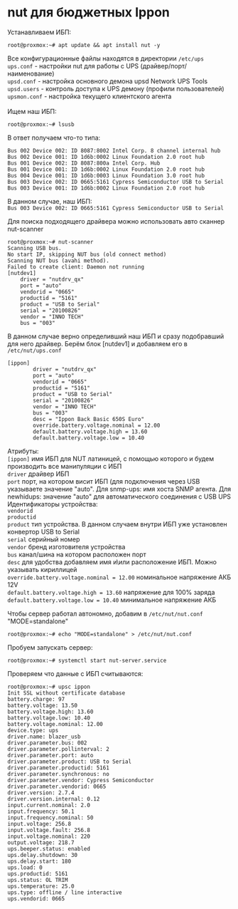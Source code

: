 # nut для бюджетных Ippon
Устанавливаем ИБП:
```
root@proxmox:~# apt update && apt install nut -y
```

Все конфигурационные файлы находятся в директории `/etc/ups` </br>
`ups.conf` - настройки nut для работы с UPS (драйвер/порт/наименование) </br>
`upsd.conf` - настройка основного демона upsd Network UPS Tools </br>
`upsd.users` - контроль доступа к UPS демону (профили пользователей) </br>
`upsmon.conf` - настройка текущего клиентского агента </br>
</br>
Ищем наш ИБП:
```
root@proxmox:~# lsusb
```
В ответ получаем что-то типа:
```
Bus 002 Device 002: ID 8087:8002 Intel Corp. 8 channel internal hub
Bus 002 Device 001: ID 1d6b:0002 Linux Foundation 2.0 root hub
Bus 001 Device 002: ID 8087:800a Intel Corp. Hub
Bus 001 Device 001: ID 1d6b:0002 Linux Foundation 2.0 root hub
Bus 004 Device 001: ID 1d6b:0003 Linux Foundation 3.0 root hub
Bus 003 Device 002: ID 0665:5161 Cypress Semiconductor USB to Serial
Bus 003 Device 001: ID 1d6b:0002 Linux Foundation 2.0 root hub
```
В данном случае, наш ИБП: </br>
`Bus 003 Device 002: ID 0665:5161 Cypress Semiconductor USB to Serial` </br>

Для поиска подходящего драйвера можно использовать авто сканнер nut-scanner
```
root@proxmox:~# nut-scanner 
Scanning USB bus.
No start IP, skipping NUT bus (old connect method)
Scanning NUT bus (avahi method).
Failed to create client: Daemon not running
[nutdev1]
	driver = "nutdrv_qx"
	port = "auto"
	vendorid = "0665"
	productid = "5161"
	product = "USB to Serial"
	serial = "20100826"
	vendor = "INNO TECH"
	bus = "003"
```
В данном случае верно определивший наш ИБП и сразу подобравший для него драйвер. Берём блок [nutdev1] и добавляем его в `/etc/nut/ups.conf`
```
[ippon]
        driver = "nutdrv_qx"
        port = "auto"
        vendorid = "0665"
        productid = "5161"
        product = "USB to Serial"
        serial = "20100826"
        vendor = "INNO TECH"
        bus = "003"
        desc = "Ippon Back Basic 650S Euro"
        override.battery.voltage.nominal = 12.00
        default.battery.voltage.high = 13.60
        default.battery.voltage.low = 10.40
```
Атрибуты: </br>
`[ippon]` имя ИБП для NUT латиницей, с помощью которого и будем производить все манипуляции с ИБП </br>
`driver` драйвер ИБП </br>
`port` порт, на котором висит ИБП (для подключения через USB указываете значение "auto". Для snmp-ups: имя хоста SNMP агента. Для newhidups: значение "auto" для автоматического соединения с USB UPS </br>
Идентификаторы устройства: </br>
`vendorid` </br>
`productid` </br>
`product` тип устройства. В данном случаем внутри ИБП уже установлен конвертор USB to Serial </br>
`serial` серийный номер </br>
`vendor` бренд изготовителя устройства </br>
`bus` канал/шина на котором расположен порт </br>
`desc` для удобства добавляем имя и\или расположение ИБП. Можно указывать кириллицей </br>
`override.battery.voltage.nominal = 12.00` номинальное напряжение АКБ 12V </br>
`default.battery.voltage.high = 13.60` напряжение для 100% заряда </br>
`default.battery.voltage.low = 10.40` минимальное напряжение АКБ </br>

Чтобы сервер работал автономно, добавим в `/etc/nut/nut.conf` "MODE=standalone" </br>
```
root@proxmox:~# echo "MODE=standalone" > /etc/nut/nut.conf
```
Пробуем запускать сервер: </br>
```
root@proxmox:~# systemctl start nut-server.service
```
Проверяем что данные с ИБП считываются:
```
root@proxmox:~# upsc ippon
Init SSL without certificate database
battery.charge: 97
battery.voltage: 13.50
battery.voltage.high: 13.60
battery.voltage.low: 10.40
battery.voltage.nominal: 12.00
device.type: ups
driver.name: blazer_usb
driver.parameter.bus: 002
driver.parameter.pollinterval: 2
driver.parameter.port: auto
driver.parameter.product: USB to Serial
driver.parameter.productid: 5161
driver.parameter.synchronous: no
driver.parameter.vendor: Cypress Semiconductor
driver.parameter.vendorid: 0665
driver.version: 2.7.4
driver.version.internal: 0.12
input.current.nominal: 2.0
input.frequency: 50.1
input.frequency.nominal: 50
input.voltage: 256.8
input.voltage.fault: 256.8
input.voltage.nominal: 220
output.voltage: 218.7
ups.beeper.status: enabled
ups.delay.shutdown: 30
ups.delay.start: 180
ups.load: 0
ups.productid: 5161
ups.status: OL TRIM
ups.temperature: 25.0
ups.type: offline / line interactive
ups.vendorid: 0665
```

